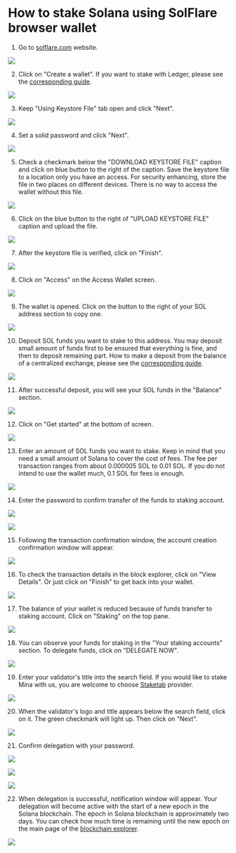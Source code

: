 # How to stake Solana using SolFlare browser wallet

1. Go to [solflare.com](https://solflare.com) website.

![](../../../.gitbook/assets/01_solflare_website.png)

2. Click on "Create a wallet". If you want to stake with Ledger, please see the [corresponding guide](how-to-stake-solana-using-ledger-and-solflare-browser-wallet.md).

![](../../../.gitbook/assets/02_create_new_wallet_screen.png)

3. Keep "Using Keystore File" tab open and click "Next".

![](../../../.gitbook/assets/03_set_password.png)

4. Set a solid password and click "Next".

![](../../../.gitbook/assets/04_download_keystore_file.png)

5. Check a checkmark below the "DOWNLOAD KEYSTORE FILE" caption and click on blue button to the right of the caption. Save the keystore file to a location only you have an access. For security enhancing, store the file in two places on different devices. There is no way to access the wallet without this file.

![](../../../.gitbook/assets/05_upload_keystore_file.png)

6. Click on the blue button to the right of "UPLOAD KEYSTORE FILE" caption and upload the file.

![](../../../.gitbook/assets/06_keystore_file_verified.png)

7. After the keystore file is verified, click on "Finish".

![](../../../.gitbook/assets/07_access_wallet_screen.png)

8. Click on "Access" on the Access Wallet screen.

![](../../../.gitbook/assets/08_wallet_interface.png)

9. The wallet is opened. Click on the button to the right of your SOL address section to copy one. 

![](../../../.gitbook/assets/09_copied_address.png)

10. Deposit SOL funds you want to stake to this address. You may deposit small amount of funds first to be ensured that everything is fine, and then to deposit remaining part. How to make a deposit from the balance of a centralized exchange, please see the [corresponding guide](../how-to-buy-solana-on-centralized-exchange/how-to-buy-solana-on-okex.com-centralized-exchange.md).

![](../../../.gitbook/assets/10_successful_deposit.png)

11. After successful deposit, you will see your SOL funds in the "Balance" section. 

![](../../../.gitbook/assets/11_get_started_button.png)

12. Click on "Get started" at the bottom of screen.

![](../../../.gitbook/assets/12_deposit_to_staking_account.png)

13. Enter an amount of SOL funds you want to stake. Keep in mind that you need a small amount of Solana to cover the cost of fees. The fee per transaction ranges from about 0.000005 SOL to 0.01 SOL. If you do not intend to use the wallet much, 0.1 SOL for fees is enough.

![](../../../.gitbook/assets/13_enter_pswd_again.png)

14. Enter the password to confirm transfer of the funds to staking account.

![](../../../.gitbook/assets/14_confirming_tx.png)

![](../../../.gitbook/assets/15_staking_acc_created_notif.png)

15. Following the transaction confirmation window, the account creation confirmation window will appear.

![](../../../.gitbook/assets/16_view_details_button.png)

16. To check the transaction details in the block explorer, click on "View Details". Or just click on "Finish" to get back into your wallet.

![](../../../.gitbook/assets/17_finish_button_and_balance_of_wallet.png)

17. The balance of your wallet is reduced because of funds transfer to staking account. Click on "Staking" on the top pane.

![](../../../.gitbook/assets/18_staking_account_overview.png)

18. You can observe your funds for staking in the "Your staking accounts" section. To delegate funds, click on "DELEGATE NOW". 

![](../../../.gitbook/assets/20_delegate_now_button.png)

19. Enter your validator's title into the search field. If you would like to stake Mina with us, you are welcome to choose [Staketab](https://staketab.com) provider.

![](../../../.gitbook/assets/21_staketab.png)

20. When the validator's logo and title appears below the search field, click on it. The green checkmark will light up. Then click on "Next".

![](../../../.gitbook/assets/22_click_on_staketab_green_checkmark.png)

21. Confirm delegation with your password.

![](../../../.gitbook/assets/23_pswd_to_delegate.png)

![](../../../.gitbook/assets/24_confirming_delegation.png)

![](../../../.gitbook/assets/25_delegation_successful.png)

22. When delegation is successful, notification window will appear. Your delegation will become active with the start of a new epoch in the Solana blockchain. The epoch in Solana blockchain is approximately two days. You can check how much time is remaining until the new epoch on the main page of the [blockchain explorer](https://solanabeach.io).

![](../../../.gitbook/assets/26_time_to_next_epoch.png)

